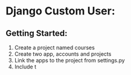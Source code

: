 # Django Custom User:

## Getting Started:
1.  Create a project named courses
2.  Create two app, accounts and projects
3.  Link the apps to the project from settings.py
4.  Include t